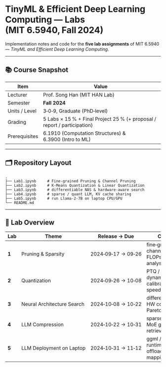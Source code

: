 # TinyML & Efficient Deep Learning Computing — Labs (MIT 6.5940, Fall 2024)

Implementation notes and code for the **five lab assignments** of MIT 6.5940 — *TinyML and Efficient Deep Learning Computing*.

---

## 📚 Course Snapshot

| Item          | Value                                                                    |
| ------------- | ------------------------------------------------------------------------ |
| Lecturer      | Prof. Song Han (MIT HAN Lab)                                             |
| Semester      | **Fall 2024**                                                            |
| Units / Level | 3‑0‑9, Graduate (PhD‑level)                                              |
| Grading       | 5 Labs × 15 % + Final Project 25 % (+ proposal / report / participation) |
| Prerequisites | 6.1910 (Computation Structures) & 6.3900 (Intro to ML)                   |

---

## 🗂 Repository Layout

```text
.
├── Lab1.ipynb     # Fine-grained Pruning & Channel Pruning
├── Lab2.ipynb     # K-Means Quantization & Linear Quantization
├── Lab3.ipynb     # differentiable NAS & hardware‑aware search
├── Lab4.ipynb     # sparse / quant LLM, KV cache sharing
├── Lab5.ipynb     # run Llama‑2‑7B on laptop CPU/GPU
└── README.md
```

---

## 📝 Lab Overview

| Lab   | Theme                      | Release → Due      | Core skills                                              |
| ----- | -------------------------- | ------------------ | -------------------------------------------------------- |
| **1** | Pruning & Sparsity         | 2024‑09‑17 → 09‑26 | fine‑grained / channel pruning, FLOPs & latency analysis |
| **2** | Quantization               | 2024‑09‑26 → 10‑08 | PTQ / QAT, dynamic‑range calibration, INT8 speed‑up      |
| **3** | Neural Architecture Search | 2024‑10‑08 → 10‑22 | differentiable NAS, HW cost models, Pareto frontier      |
| **4** | LLM Compression            | 2024‑10‑22 → 10‑31 | sparse + quant LLM, MoE gating, retrieval cache          |
| **5** | LLM Deployment on Laptop   | 2024‑10‑31 → 11‑12 | ggml / vLLM runtime, CPU offloading, memory mapping      |
